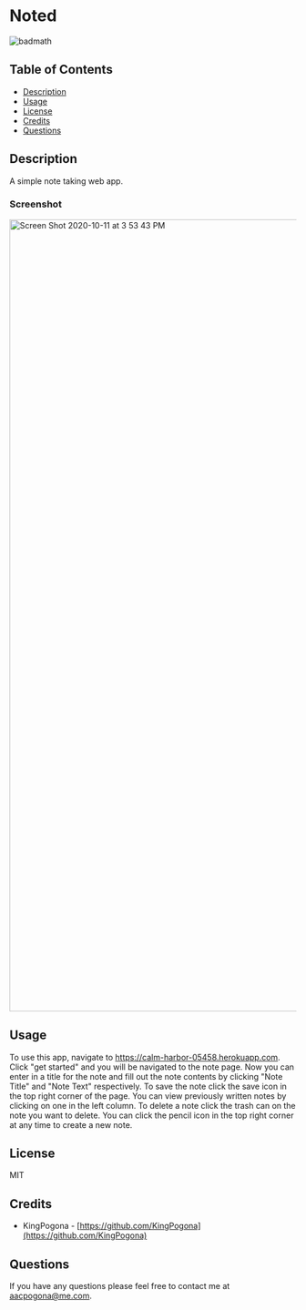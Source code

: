 
# Noted


![badmath](https://img.shields.io/badge/License-MIT-green)
    

## Table of Contents 


* [Description](#description)
* [Usage](#usage)
* [License](#license)
* [Credits](#credits)
* [Questions](#questions)
    
    

## Description 

A simple note taking web app.

### Screenshot

<img width="1392" alt="Screen Shot 2020-10-11 at 3 53 43 PM" src="https://user-images.githubusercontent.com/31211822/95691121-fcadf600-0bd9-11eb-870e-7dadb0d17f4e.png">



## Usage 

To use this app, navigate to https://calm-harbor-05458.herokuapp.com. Click "get started" and you will be navigated to the note page. Now you can enter in a title for the note and fill out the note contents by clicking "Note Title" and "Note Text" respectively. To save the note click the save icon in the top right corner of the page. You can view previously written notes by clicking on one in the left column. To delete a note click the trash can on the note you want to delete. You can click the pencil icon in the top right corner at any time to create a new note. 



## License
    
MIT
    
    

## Credits

* KingPogona - [https://github.com/KingPogona](https://github.com/KingPogona)
    


## Questions

If you have any questions please feel free to contact me at aacpogona@me.com.
    
